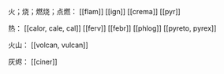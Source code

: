 
火；烧；燃烧；点燃：
[[flam]]
[[ign]]
[[crema]]
[[pyr]]

热：
[[calor, cale, cal]]
[[ferv]]
[[febr]]
[[phlog]]
[[pyreto, pyrex]]

火山：
[[volcan, vulcan]]

灰烬：
[[ciner]]


